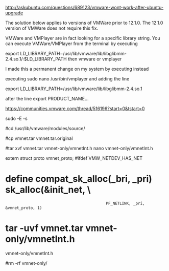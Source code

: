 http://askubuntu.com/questions/689123/vmware-wont-work-after-ubuntu-upgrade

	
The solution below applies to versions of VMWare prior to 12.1.0. The 12.1.0 version of VMWare does not require this fix.

VMWare and VMPlayer are in fact looking for a specific library string. You can execute VMWare/VMPlayer from the terminal by executing

export LD_LIBRARY_PATH=/usr/lib/vmware/lib/libglibmm-2.4.so.1/:$LD_LIBRARY_PATH
then vmware or vmplayer

I made this a permanent change on my system by executing instead

executing sudo nano /usr/bin/vmplayer and adding the line

export LD_LIBRARY_PATH=/usr/lib/vmware/lib/libglibmm-2.4.so.1

after the line export PRODUCT_NAME...


https://communities.vmware.com/thread/516196?start=0&tstart=0


sudo -E -s
 
#cd /usr/lib/vmware/modules/source/ 
 
#cp vmnet.tar vmnet.tar.original
 
#tar xvf vmnet.tar vmnet-only/vmnetInt.h
nano vmnet-only/vmnetInt.h

extern struct proto vmnet_proto;
#ifdef VMW_NETDEV_HAS_NET
#  define compat_sk_alloc(_bri, _pri) sk_alloc(&init_net, \
                                                PF_NETLINK, _pri, &vmnet_proto, 1)
 
# tar -uvf vmnet.tar vmnet-only/vmnetInt.h
vmnet-only/vmnetInt.h
 
#rm -rf vmnet-only/
